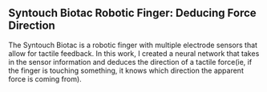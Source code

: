 ## Syntouch Biotac Robotic Finger: Deducing Force Direction

The Syntouch Biotac is a robotic finger with multiple electrode sensors that allow for tactile feedback. In this work, I created a neural network that takes in the sensor information and deduces the direction of a tactile force(ie, if the finger is touching something, it knows which direction the apparent force is coming from).
